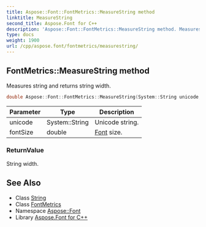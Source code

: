 ```yaml
---
title: Aspose::Font::FontMetrics::MeasureString method
linktitle: MeasureString
second_title: Aspose.Font for C++
description: 'Aspose::Font::FontMetrics::MeasureString method. Measures string and returns string width in C++.'
type: docs
weight: 1900
url: /cpp/aspose.font/fontmetrics/measurestring/
---
```

## FontMetrics::MeasureString method


Measures string and returns string width.

```cpp
double Aspose::Font::FontMetrics::MeasureString(System::String unicode, double fontSize) override=0
```


| Parameter | Type | Description |
| --- | --- | --- |
| unicode | System::String | Unicode string. |
| fontSize | double | [Font](../../font/) size. |

### ReturnValue

String width.

## See Also

* Class [String](../../../system/string/)
* Class [FontMetrics](../)
* Namespace [Aspose::Font](../../)
* Library [Aspose.Font for C++](../../../)
